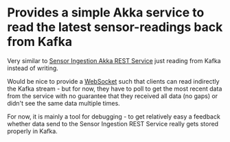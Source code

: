 # Provides a simple Akka service to read the latest sensor-readings back from Kafka

Very similar to [Sensor Ingestion Akka REST Service](https://github.com/Zuehlke/hackzurich-sensordataanalysis/tree/master/sensor-ingestion#regular-deployment-into-a-shmack-dcos-cluster)
just reading from Kafka instead of writing.

Would be nice to provide a [WebSocket](http://doc.akka.io/docs/akka/2.4.10/scala/http/routing-dsl/websocket-support.html) such that 
clients can read indirectly the Kafka stream - but for now, they have to poll to get the most recent data from the service 
with no guarantee that they received all data (no gaps) or didn't see the same data multiple times.

For now, it is mainly a tool for debugging - to get relatively easy a feedback 
whether data send to the Sensor Ingestion REST Service really gets stored properly in Kafka.